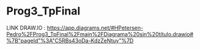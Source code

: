 # Prog3_TpFinal
LINK DRAW.IO : https://app.diagrams.net/#HPetersen-Pedro%2FProg3_TpFinal%2Fmain%2FDiagrama%20sin%20título.drawio#%7B"pageId"%3A"C5RBs43oDa-KdzZeNtuy"%7D

